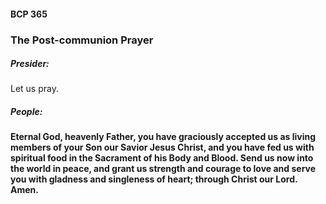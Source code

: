 #### BCP 365
### The Post-communion Prayer
##### Presider:
Let us pray.

##### **People:**
**Eternal God, heavenly Father,
you have graciously accepted us as living members
of your Son our Savior Jesus Christ,
and you have fed us with spiritual food
in the Sacrament of his Body and Blood.
Send us now into the world in peace,
and grant us strength and courage
to love and serve you
with gladness and singleness of heart;
through Christ our Lord. Amen.**
